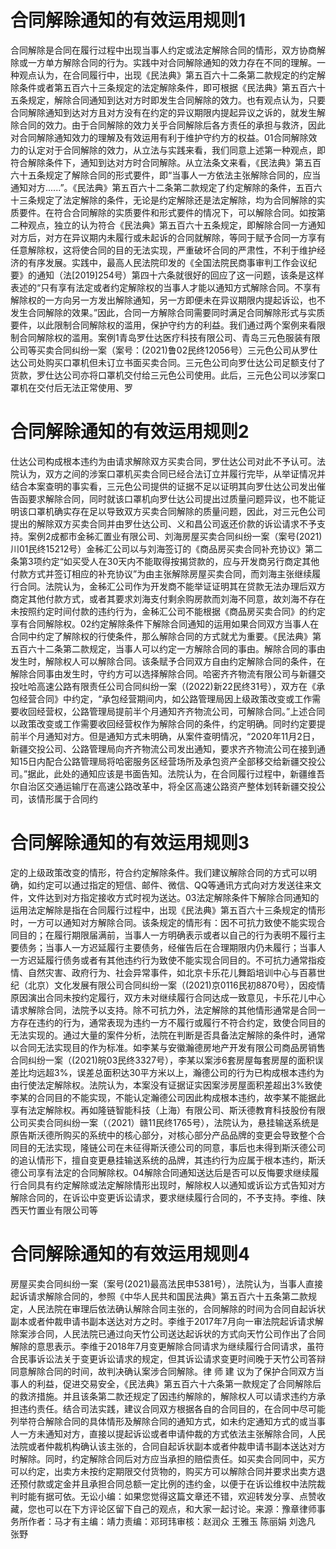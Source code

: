# 合同解除通知的有效运用规则1

合同解除是合同在履行过程中出现当事人约定或法定解除合同的情形，双方协商解除或一方单方解除合同的行为。实践中对合同解除通知的效力存在不同的理解。一种观点认为，在合同履行中，出现《民法典》第五百六十二条第二款规定的约定解除条件或者第五百六十三条规定的法定解除条件，即可根据《民法典》第五百六十五条规定，解除合同通知到达对方时即发生合同解除的效力。也有观点认为，只要合同解除通知到达对方且对方没有在约定的异议期限内提起异议之诉的，就发生解除合同的效力。由于合同解除的效力关乎合同解除后各方责任的承担与救济，因此对合同解除通知效力的理解及有效运用有利于维护守约方的权益。01合同解除效力的认定对于合同解除的效力，从立法与实践来看，我们同意上述第一种观点，即符合解除条件下，通知到达对方时合同解除。从立法条文来看，《民法典》第五百六十五条规定了解除合同的形式要件，即“当事人一方依法主张解除合同的，应当通知对方......”。《民法典》第五百六十二条第二款规定了约定解除的条件，五百六十三条规定了法定解除的条件，无论是约定解除还是法定解除，均为合同解除的实质要件。在符合合同解除的实质要件和形式要件的情况下，可以解除合同。如按第二种观点，独立的认为符合《民法典》第五百六十五条规定，即解除合同一方通知对方后，对方在异议期内未履行或未起诉的合同就解除，等同于赋予合同一方享有任意解除权，这将使合同的目的无法实现，严重破坏合同的严肃性，不利于维护经济的有序发展。实践中，最高人民法院印发的《全国法院民商事审判工作会议纪要》的通知（法[2019]254号）第四十六条就很好的回应了这一问题，该条是这样表述的“只有享有法定或者约定解除权的当事人才能以通知方式解除合同。不享有解除权的一方向另一方发出解除通知，另一方即便未在异议期限内提起诉讼，也不发生合同解除的效果。”因此，合同一方解除合同需要同时满足合同解除形式与实质要件，以此限制合同解除权的滥用，保护守约方的利益。我们通过两个案例来看限制合同解除权的滥用。案例1青岛罗仕达医疗科技有限公司、青岛三元色服装有限公司等买卖合同纠纷一案（案号：(2021)鲁02民终12056号）三元色公司从罗仕达公司处购买口罩机但未订立书面买卖合同。三元色公司向罗仕达公司足额支付了货款，罗仕达公司亦将口罩机交付给三元色公司使用。此后，三元色公司以涉案口罩机在交付后无法正常使用、罗

# 合同解除通知的有效运用规则2

仕达公司构成根本违约为由请求解除双方买卖合同，罗仕达公司对此不予认可。法院认为，双方之间的涉案口罩机买卖合同已经合法订立并履行完毕，从举证情况并结合本案查明的事实看，三元色公司提供的证据不足以证明其向罗仕达公司发出催告函要求解除合同，同时就该口罩机向罗仕达公司提出过质量问题异议，也不能证明该口罩机确实存在足以导致双方买卖合同解除的质量问题，因此，对三元色公司提出的解除双方买卖合同并由罗仕达公司、义和昌公司返还价款的诉讼请求不予支持。案例2成都市金秭汇置业有限公司、刘海房屋买卖合同纠纷一案（案号(2021)川01民终15212号）金秭汇公司以与刘海签订的《商品房买卖合同补充协议》第二条第3项约定“如买受人在30天内不能取得按揭贷款的，应与开发商另行商定其他付款方式并签订相应的补充协议”为由主张解除房屋买卖合同，而刘海主张继续履行合同。法院认为，金秭汇公司作为开发商不能举证证明其在贷款无法办理后双方商定其他付款方式，或者其要求刘海支付剩余购房款而刘海不同意，故刘海不存在未按照约定时间付款的违约行为，金秭汇公司不能根据《商品房买卖合同》的约定享有合同解除权。02约定解除条件下解除合同通知的运用如果合同双方当事人在合同中约定了解除权的行使条件，那么解除合同的方式就尤为重要。《民法典》第五百六十二条第二款规定，当事人可以约定一方解除合同的事由。解除合同的事由发生时，解除权人可以解除合同。该条赋予合同双方自由约定解除合同的条件，在解除合同事由发生时，守约方可以选择解除合同。哈密齐齐物流有限公司与新疆交投吐哈高速公路有限责任公司合同纠纷一案（(2022)新22民终31号），双方在《承包经营合同》中约定，“承包经营期间内，如公路管理局因上级政策改变或工作需要收回经营权，公路管理局提前半个月通知齐齐物流公司，可解除合同。”上述合同以政策改变或工作需要收回经营权作为解除合同的条件，约定明确。同时约定要提前半个月通知对方。但是通知方式未明确，从案件查明情况，“2020年11月2日，新疆交投公司、公路管理局向齐齐物流公司发出通知，要求齐齐物流公司在接到通知15日内配合公路管理局将哈密服务区经营场所及承包资产全部移交给新疆交投公司。”据此，此处的通知应该是书面告知。法院认为，在合同履行过程中，新疆维吾尔自治区交通运输厅在高速公路改革中，将全区高速公路资产整体划转新疆交投公司，该情形属于合同约

# 合同解除通知的有效运用规则3

定的上级政策改变的情形，符合约定解除条件。我们建议解除合同的方式可以明确，如约定可以通过指定的短信、邮件、微信、QQ等通讯方式向对方发送往来文件，文件达到对方指定接收方式时视为送达。03法定解除条件下解除合同通知的运用法定解除是指在合同履行过程中，出现《民法典》第五百六十三条规定的情形时，一方可以通知对方解除合同。该条规定的情形有：因不可抗力致使不能实现合同目的；在履行期限届满前，当事人一方明确表示或者以自己的行为表明不履行主要债务；当事人一方迟延履行主要债务，经催告后在合理期限内仍未履行；当事人一方迟延履行债务或者有其他违约行为致使不能实现合同目的。不可抗力通常指疫情、自然灾害、政府行为、社会异常事件，如北京卡乐花儿舞蹈培训中心与百慕世纪（北京）文化发展有限公司合同纠纷一案（(2021)京0116民初8870号），因疫情原因演出合同未按约定履行，双方未对继续履行合同达成一致意见，卡乐花儿中心请求解除合同，法院予以支持。除不可抗力外，法定解除的其他情形通常是合同一方存在违约的行为，通常表现为违约一方不履行或履行不符合约定，致使合同目的无法实现的。通过大量的案件分析，法院在判断是否具备法定解除的条件时，通常以合同无法实现目的作为标准。如李某与安徽瀚德房地产开发有限公司商品房销售合同纠纷一案（(2021)皖03民终3327号），李某以案涉6套房屋每套房屋的面积误差比均远超3%，误差总面积达30平方米以上，瀚德公司的行为已构成根本违约为由行使法定解除权。法院认为，本案没有证据证实因案涉房屋面积差超出3%致使李某的合同目的不能实现，不能认定瀚德公司因此构成根本违约，故李某不能据此享有法定解除权。再如隆链智能科技（上海）有限公司、斯沃德教育科技股份有限公司买卖合同纠纷一案（（2021）赣11民终1765号），法院认为，悬挂输送系统是原告斯沃德所购买的系统中的核心部分，对核心部分产品品牌的变更会导致整个合同目的无法实现，隆链公司在未征得斯沃德公司的同意，事后也未得到斯沃德公司的追认情形下，擅自变更悬挂输送系统的品牌，其违约行为应属于根本违约，斯沃德公司享有法定的合同解除权。04解除合同通知送达后是否可以反悔要求继续履行合同具有约定解除或法定解除情形出现时，解除权人以通知或诉讼方式告知对方解除合同的，在诉讼中变更诉讼请求，要求继续履行合同的，不予支持。李维、陕西天竹置业有限公司等

# 合同解除通知的有效运用规则4

房屋买卖合同纠纷一案（案号(2021)最高法民申5381号），法院认为，当事人直接起诉请求解除合同的，参照《中华人民共和国民法典》第五百六十五条第二款规定，人民法院在审理后依法确认解除合同主张的，合同解除的时间为合同自起诉状副本或者仲裁申请书副本送达对方之时。李维于2017年7月向一审法院起诉请求解除案涉合同，人民法院已通过向天竹公司送达起诉状的方式向天竹公司作出了合同解除的意思表示。李维于2018年7月变更解除合同请求为继续履行合同请求，虽符合民事诉讼法关于变更诉讼请求的规定，但其诉讼请求变更时间晚于天竹公司答辩同意解除合同的时间，故判决确认案涉合同解除。律 师 建 议为了保护合同双方当事人的利益，促进交易安全，《民法典》第五百六十六条第一款规定了合同解除后的救济措施。并且该条第二款还规定了因违约解除的，解除权人可以请求违约方承担违约责任。结合司法实践，建议合同双方根据各自的合同目的，在合同中尽可能列举符合解除合同的具体情形及解除合同的通知方式，如未约定通知方式的或当事人一方未通知对方，直接以提起诉讼或者申请仲裁的方式依法主张解除合同，人民法院或者仲裁机构确认该主张的，合同自起诉状副本或者仲裁申请书副本送达对方时解除。同时，约定解除合同后对方应当承担的赔偿责任。如买卖合同同中，买方可以约定，出卖方未按约定期限交付货物的，购买方可以解除合同并要求出卖方退还预付款或定金并且承担合同总额一定比例的违约金，以便于在诉讼维权中法院裁判时能有据可依。无讼小编：如果您觉得这篇文章还不错，欢迎转发分享、点赞收藏，您也可以在下方评论区留下自己的观点，和大家一起讨论。来源：豫章律师事务所作者：马才有主编：靖力责编：邓珂玮审核：赵润众 王雅玉 陈丽娟 刘逸凡 张野

